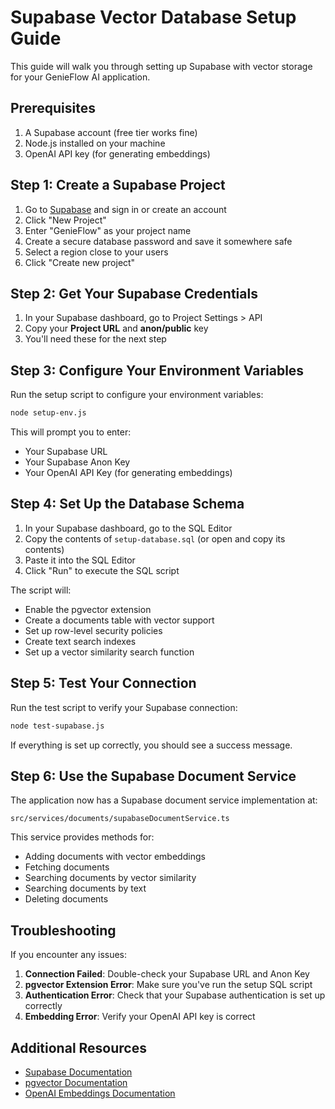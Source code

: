 # Supabase Vector Database Setup Guide

This guide will walk you through setting up Supabase with vector storage for your GenieFlow AI application.

## Prerequisites

1. A Supabase account (free tier works fine)
2. Node.js installed on your machine
3. OpenAI API key (for generating embeddings)

## Step 1: Create a Supabase Project

1. Go to [Supabase](https://supabase.com/) and sign in or create an account
2. Click "New Project" 
3. Enter "GenieFlow" as your project name
4. Create a secure database password and save it somewhere safe
5. Select a region close to your users
6. Click "Create new project"

## Step 2: Get Your Supabase Credentials

1. In your Supabase dashboard, go to Project Settings > API
2. Copy your **Project URL** and **anon/public** key
3. You'll need these for the next step

## Step 3: Configure Your Environment Variables

Run the setup script to configure your environment variables:

```bash
node setup-env.js
```

This will prompt you to enter:
- Your Supabase URL
- Your Supabase Anon Key
- Your OpenAI API Key (for generating embeddings)

## Step 4: Set Up the Database Schema

1. In your Supabase dashboard, go to the SQL Editor
2. Copy the contents of `setup-database.sql` (or open and copy its contents)
3. Paste it into the SQL Editor
4. Click "Run" to execute the SQL script

The script will:
- Enable the pgvector extension
- Create a documents table with vector support
- Set up row-level security policies
- Create text search indexes
- Set up a vector similarity search function

## Step 5: Test Your Connection

Run the test script to verify your Supabase connection:

```bash
node test-supabase.js
```

If everything is set up correctly, you should see a success message.

## Step 6: Use the Supabase Document Service

The application now has a Supabase document service implementation at:
```
src/services/documents/supabaseDocumentService.ts
```

This service provides methods for:
- Adding documents with vector embeddings
- Fetching documents
- Searching documents by vector similarity
- Searching documents by text
- Deleting documents

## Troubleshooting

If you encounter any issues:

1. **Connection Failed**: Double-check your Supabase URL and Anon Key
2. **pgvector Extension Error**: Make sure you've run the setup SQL script
3. **Authentication Error**: Check that your Supabase authentication is set up correctly
4. **Embedding Error**: Verify your OpenAI API key is correct

## Additional Resources

- [Supabase Documentation](https://supabase.com/docs)
- [pgvector Documentation](https://github.com/pgvector/pgvector)
- [OpenAI Embeddings Documentation](https://platform.openai.com/docs/guides/embeddings) 